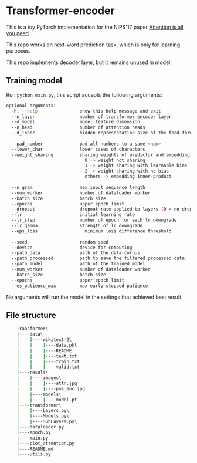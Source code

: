 # Transformer-encoder

This is a toy PyTorch implementation for the NIPS'17 paper [Attention is all you need](https://proceedings.neurips.cc/paper/2017/hash/3f5ee243547dee91fbd053c1c4a845aa-Abstract.html)

This repo works on next-word prediction task, which is only for learning purposes.

This repo implements decoder layer, but it remains unused in model.

## Training model

Run `python main.py`, this script accepts the following arguments:

```bash
optional arguments:
  -h, --help                show this help message and exit
  --n_layer                 number of transformer encoder layer
  --d_model                 model feature dimension
  --n_head                  number of attention heads
  --d_inner                 hidden representation size of the feed-forward layer
  
  --pad_number              pad all numbers to a same <num>
  --lower_char              lower cases of characters
  --weight_sharing          sharing weights of predictor and embedding:
                              0 -> weight not sharing
                              1 -> weight sharing with learnable bias
                              2 -> weight sharing with no bias
                              others -> embedding inner-product
  
  --n_gram                  max input sequence length
  --num_worker              number of dataloader worker
  --batch_size              batch size
  --epochs                  upper epoch limit
  --dropout                 dropout rate applied to layers (0 = no dropout)
  --lr                      initial learning rate
  --lr_step                 number of epoch for each lr downgrade
  --lr_gamma                strength of lr downgrade
  --eps_loss                  minimum loss difference threshold
  
  --seed                    random seed
  --device                  device for computing
  --path_data               path of the data corpus
  --path_processed          path to save the filtered processed data
  --path_model              path of the trained model
  --num_worker              number of dataloader worker
  --batch_size              batch size
  --epochs                  upper epoch limit
  --es_patience_max         max early stopped patience
```
No arguments will run the model in the settings that achieved best result.

## File structure
```bash
----Transformer\
    |----data\
    |    |----wikitext-2\
    |    |    |----data.pkl
    |    |    |----README
    |    |    |----text.txt
    |    |    |----train.txt
    |    |    |----valid.txt
    |----result\
    |    |----images\
    |    |    |----attn.jpg
    |    |    |----pos_enc.jpg
    |    |----models\
    |    |    |----model.pt
    |----transformer\
    |    |----Layers.py\
    |    |----Models.py\
    |    |----SubLayers.py\
    |----dataloader.py
    |----epoch.py
    |----main.py
    |----plot_attention.py
    |----README.md
    |----utils.py
```
